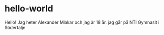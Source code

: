 # hello-world

Hello!
Jag heter Alexander Mlakar och jag är 18 år. jag går på NTI Gymnasit i Södertälje
